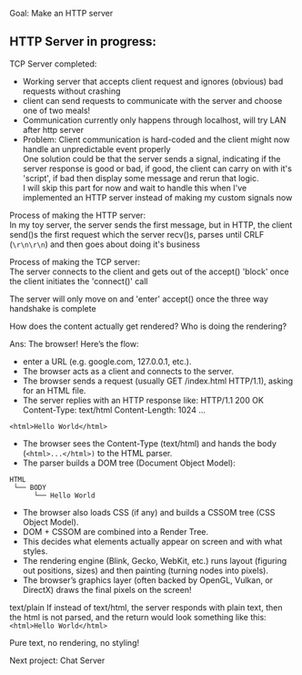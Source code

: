 Goal: Make an HTTP server

HTTP Server in progress:
- 


TCP Server completed:
- Working server that accepts client request and ignores (obvious) bad requests without crashing
- client can send requests to communicate with the server and choose one of two meals!
- Communication currently only happens through localhost, will try LAN after http server
- Problem: Client communication is hard-coded and the client might now handle an unpredictable event properly    
One solution could be that the server sends a signal, indicating if the server response is good or bad, if good, the client can carry on with it's 'script', if bad then display some message and rerun that logic.  
I will skip this part for now and wait to handle this when I've implemented an HTTP server instead of making my custom signals now


Process of making the HTTP server:  
In my toy server, the server sends the first message, but in HTTP, the client send()s the first request which the server recv()s, parses until CRLF (`\r\n\r\n`) and then goes about doing it's business

Process of making the TCP server:  
The server connects to the client and gets out of the accept() 'block' once the client
initiates the 'connect()' call

The server will only move on and 'enter' accept() once the three way handshake is complete

How does the content actually get rendered? Who is doing the rendering?

Ans: The browser! Here’s the flow:

- enter a URL (e.g. google.com, 127.0.0.1, etc.).
- The browser acts as a client and connects to the server.
- The browser sends a request (usually GET /index.html HTTP/1.1), asking for an HTML file.
- The server replies with an HTTP response like:
HTTP/1.1 200 OK
Content-Type: text/html
Content-Length: 1024
...

`<html>Hello World</html>`


- The browser sees the Content-Type (text/html) and hands the body (`<html>...</html>)` to the HTML parser.
- The parser builds a DOM tree (Document Object Model):

```
HTML
 └── BODY
      └── Hello World
```


- The browser also loads CSS (if any) and builds a CSSOM tree (CSS Object Model).
- DOM + CSSOM are combined into a Render Tree.
- This decides what elements actually appear on screen and with what styles.
- The rendering engine (Blink, Gecko, WebKit, etc.) runs layout (figuring out positions, sizes) and then painting (turning nodes into pixels).
- The browser’s graphics layer (often backed by OpenGL, Vulkan, or DirectX) draws the final pixels on the screen!

text/plain
If instead of text/html, the server responds with plain text, then the html is not parsed, and the return would look something like this:
```<html>Hello World</html>```

Pure text, no rendering, no styling!



Next project: Chat Server